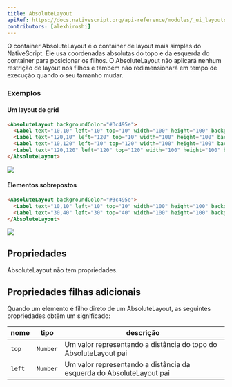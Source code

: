 ```yaml
---
title: AbsoluteLayout
apiRef: https://docs.nativescript.org/api-reference/modules/_ui_layouts_absolute_layout_
contributors: [alexhiroshi]
---
```


O container AbsoluteLayout é o container de layout mais simples do NativeScript. Ele usa coordenadas absolutas do topo e da esquerda do container para posicionar os filhos. O AbsoluteLayout não aplicará nenhum restrição de layout nos filhos e também não redimensionará em tempo de execução quando o seu tamanho mudar.

### Exemplos

#### Um layout de grid

```html
<AbsoluteLayout backgroundColor="#3c495e">
  <Label text="10,10" left="10" top="10" width="100" height="100" backgroundColor="#43b883"/>
  <Label text="120,10" left="120" top="10" width="100" height="100" backgroundColor="#43b883"/>
  <Label text="10,120" left="10" top="120" width="100" height="100" backgroundColor="#43b883"/>
  <Label text="120,120" left="120" top="120" width="100" height="100" backgroundColor="#43b883"/>
</AbsoluteLayout>
```
<img class="md:w-1/2 lg:w-1/3" src="https://art.nativescript-vue.org/layouts/absolute_layout_grid.svg" />

#### Elementos sobrepostos

```html
<AbsoluteLayout backgroundColor="#3c495e">
  <Label text="10,10" left="10" top="10" width="100" height="100" backgroundColor="#289062"/>
  <Label text="30,40" left="30" top="40" width="100" height="100" backgroundColor="#43b883"/>
</AbsoluteLayout>
```
<img class="md:w-1/2 lg:w-1/3" src="https://art.nativescript-vue.org/layouts/absolute_layout_overlap.svg" />


## Propriedades

AbsoluteLayout não tem propriedades.

## Propriedades filhas adicionais

Quando um elemento é filho direto de um AbsoluteLayout, as seguintes propriedades obtêm um significado:

| nome | tipo | descrição |
|------|------|-------------|
| `top` | `Number` | Um valor representando a distância do topo do AbsoluteLayout pai
| `left` | `Number` | Um valor representando a distância da esquerda do AbsoluteLayout pai
